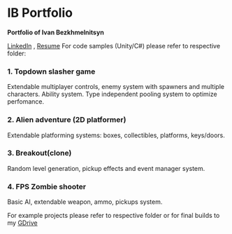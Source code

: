 # IB Portfolio
 **Portfolio of Ivan Bezkhmelnitsyn**
 
 [LinkedIn](https://www.linkedin.com/in/ivan-bezkhmelnitsyn-431723152/) , [Resume](https://drive.google.com/file/d/1Wj9h39c528OjUevh8JWhJK_wrAy94ufK/view?usp=sharing)
 For code samples (Unity/C#) please refer to respective folder: 
 
### 1. Topdown slasher game
Extendable multiplayer controls, enemy system with spawners and multiple characters. Ability system. Type independent pooling system to optimize perfomance. 

### 2. Alien adventure (2D platformer)
Extendable platforming systems: boxes, collectibles, platforms, keys/doors. 

 ### 3. Breakout(clone)
 Random level generation, pickup effects and event manager system. 
 
### 4. FPS Zombie shooter
Basic AI, extendable weapon, ammo, pickups system. 
 
 For example projects please refer to respective folder or for final builds to my [GDrive](https://drive.google.com/drive/folders/1uRSqC_NKzB9SRJpXT1pDK1GPLty9dPua?usp=sharing)

